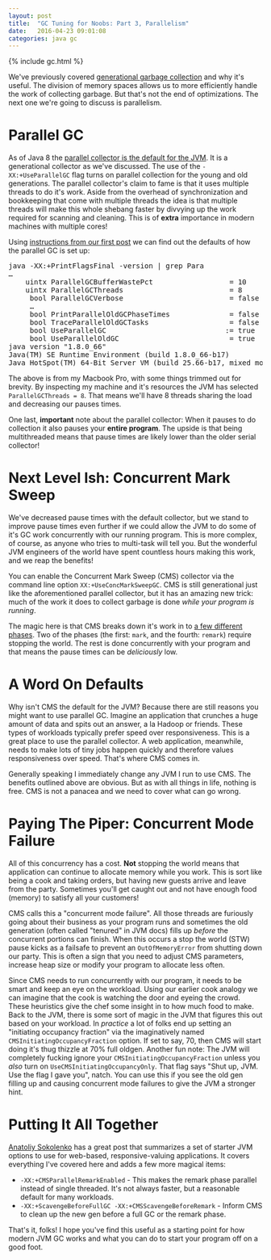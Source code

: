 ```yaml
---
layout: post
title:  "GC Tuning for Noobs: Part 3, Parallelism"
date:   2016-04-23 09:01:08
categories: java gc
---
```


{% include gc.html %}

We've previously covered [generational garbage collection](http://onemogin.com/java/gc/java-gc-tuning-generational.html) and why it's useful. The division
of memory spaces allows us to more efficiently handle the work of collecting garbage. But that's not the end of optimizations. The next one we're going to
discuss is parallelism.

# Parallel GC

As of Java 8 the [parallel collector is the default for the JVM](https://docs.oracle.com/javase/8/docs/technotes/guides/vm/gctuning/parallel.html). It is a
generational collector as we've discussed. The use of the `-XX:+UseParallelGC` flag turns on parallel collection for the young and old generations. The parallel
collector's claim to fame is that it uses multiple threads to do it's work. Aside from the overhead of synchronization and bookkeeping that come with multiple
threads the idea is that multiple threads will make this whole shebang faster by divvying up the work required for scanning and cleaning. This is of **extra**
importance in modern machines with multiple cores!

Using [instructions from our first post](http://onemogin.com/java/gc/java-gc-tuning-for-noobs-1.html) we can find out the defaults of how the parallel GC is
set up:

<pre>
java -XX:+PrintFlagsFinal -version | grep Para
…
    uintx ParallelGCBufferWastePct                  = 10                                  {product}
    uintx ParallelGCThreads                         = 8                                   {product}
     bool ParallelGCVerbose                         = false                               {product}
     …
     bool PrintParallelOldGCPhaseTimes              = false                               {product}
     bool TraceParallelOldGCTasks                   = false                               {product}
     bool UseParallelGC                            := true                                {product}
     bool UseParallelOldGC                          = true                                {product}
java version "1.8.0_66"
Java(TM) SE Runtime Environment (build 1.8.0_66-b17)
Java HotSpot(TM) 64-Bit Server VM (build 25.66-b17, mixed mode)
</pre>

The above is from my Macbook Pro, with some things trimmed out for brevity. By inspecting my machine and it's resources the JVM has
selected `ParallelGCThreads = 8`. That means we'll have 8 threads sharing the load and decreasing our pauses times.

One last, **important** note about the parallel collector: When it pauses to do collection it also pauses your **entire program**. The upside is that being
multithreaded means that pause times are likely lower than the older serial collector!

# Next Level Ish: Concurrent Mark Sweep

We've decreased pause times with the default collector, but we stand to improve pause times even further if we could allow the JVM to do some of it's GC work
concurrently with our running program. This is more complex, of course, as anyone who tries to multi-task will tell you. But the wonderful JVM engineers of the
world have spent countless hours making this work, and we reap the benefits!

You can enable the Concurrent Mark Sweep (CMS) collector via the command line option `XX:+UseConcMarkSweepGC`. CMS is still generational just like the aforementioned
parallel collector, but it has an amazing new trick: much of the work it does to collect garbage is done *while your program is running*.

The magic here is that CMS breaks down it's work in to [a few different phases](https://blogs.oracle.com/jonthecollector/entry/hey_joe_phases_of_cms). Two of
the phases (the first: `mark`, and the fourth: `remark`) require stopping the world. The rest is done concurrently with your program and that means the pause
times can be *deliciously* low.

# A Word On Defaults

Why isn't CMS the default for the JVM? Because there are still reasons you might want to use parallel GC. Imagine an application that crunches a huge amount
of data and spits out an answer, a la Hadoop or friends. These types of workloads typically prefer speed over responsiveness. This is a great place to use the
parallel collector. A web application, meanwhile, needs to make lots of tiny jobs happen quickly and therefore values responsiveness over speed. That's where
CMS comes in.

Generally speaking I immediately change any JVM I run to use CMS. The benefits outlined above are obvious. But as with all things in life, nothing is free.
CMS is not a panacea and we need to cover what can go wrong.

# Paying The Piper: Concurrent Mode Failure

All of this concurrency has a cost. **Not** stopping the world means that application can continue to allocate memory while you work. This is sort like being
a cook and taking orders, but having new guests arrive and leave from the party. Sometimes you'll get caught out and not have enough food (memory) to satisfy
all your customers!

CMS calls this a "concurrent mode failure". All those threads are furiously going about their business as your program runs and sometimes the old generation
(often called "tenured" in JVM docs) fills up *before* the concurrent portions can finish. When this occurs a stop the world (STW) pause kicks as a failsafe to
prevent an `OutOfMemoryError` from shutting down our party. This is often a sign that you need to adjust CMS parameters, increase heap size or modify your
program to allocate less often.

Since CMS needs to run concurrently with our program, it needs to be smart and keep an eye on the workload. Using our earlier cook analogy we can imagine
that the cook is watching the door and eyeing the crowd. These heuristics give the chef some insight in to how much food to make. Back to the JVM, there is some
sort of magic in the JVM that figures this out based on your workload. In *practice* a lot of folks end up setting an "initiating occupancy fraction" via the imaginatively named
`CMSInitiatingOccupancyFraction` option. If set to say, 70, then CMS will start doing it's thug thizzle at 70% full oldgen. Another fun note: The JVM
will completely fucking ignore your `CMSInitiatingOccupancyFraction` unless you *also* turn on `UseCMSInitiatingOccupancyOnly`. That flag says "Shut up, JVM.
Use the flag I gave you", natch. You can use this if you see the old gen filling up and causing concurrent mode failures to give the JVM a stronger hint.

# Putting It All Together

[Anatoliy Sokolenko](http://blog.sokolenko.me/2014/11/javavm-options-production.html) has a great post that summarizes a set of starter JVM options to use
for web-based, responsive-valuing applications. It covers everything I've covered here and adds a few more magical items:

* `-XX:+CMSParallelRemarkEnabled` - This makes the remark phase parallel instead of single threaded. It's not always faster, but a reasonable default for many workloads.
* `-XX:+ScavengeBeforeFullGC -XX:+CMSScavengeBeforeRemark` - Inform CMS to clean up the new gen before a full GC or the remark phase.

That's it, folks! I hope you've find this useful as a starting point for how modern JVM GC works and what you can do to start your program off on a good foot.
